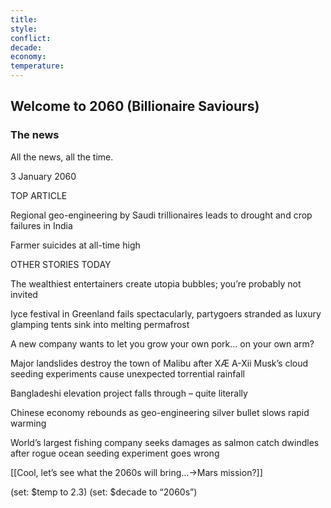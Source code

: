 ```yaml
---
title: 
style: 
conflict: 
decade: 
economy: 
temperature: 
---
```


## Welcome to 2060 (Billionaire Saviours)

### The news

All the news, all the time.

3 January 2060

TOP ARTICLE

Regional geo-engineering by Saudi trillionaires leads to drought and crop failures in India

Farmer suicides at all-time high

OTHER STORIES TODAY

The wealthiest entertainers create utopia bubbles; you’re probably not invited

Iyce festival in Greenland fails spectacularly, partygoers stranded as luxury glamping tents sink into melting permafrost

A new company wants to let you grow your own pork… on your own arm?

Major landslides destroy the town of Malibu after XÆ A-Xii Musk’s cloud seeding experiments cause unexpected torrential rainfall

Bangladeshi elevation project falls through – quite literally

Chinese economy rebounds as geo-engineering silver bullet slows rapid warming

World’s largest fishing company seeks damages as salmon catch dwindles after rogue ocean seeding experiment goes wrong

[[Cool, let’s see what the 2060s will bring…->Mars mission?]]

(set: $temp to 2.3) (set: $decade to “2060s”)
